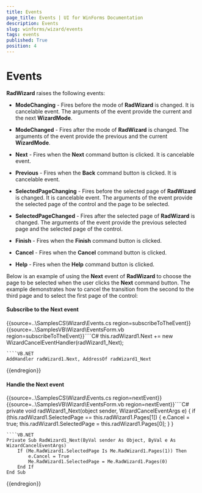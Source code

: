 ```yaml
---
title: Events
page_title: Events | UI for WinForms Documentation
description: Events
slug: winforms/wizard/events
tags: events
published: True
position: 4
---
```


# Events


__RadWizard__ raises the following events:

* __ModeChanging__ - Fires before the mode of __RadWizard__ is changed. It is cancelable event.	The arguments of the event provide the current and the next __WizardMode__.
		  

* __ModeChanged__ - Fires after the mode of __RadWizard__ is changed. The arguments of the event provide the previous and the current __WizardMode__.
		  

* __Next__ - Fires when the __Next__ command button is clicked. It is cancelable event.
		  

* __Previous__ - Fires when the __Back__ command button is clicked. It is cancelable event.
		  

* __SelectedPageChanging__ - Fires before the selected page of __RadWizard__ is changed. It is cancelable event. The arguments of the event provide the selected page of the control and the page to be selected.
		  

* __SelectedPageChanged__ - Fires after the selected page of __RadWizard__ is changed. The arguments of the event provide the previous selected page and the selected page of the control.
		  

* __Finish__ - Fires when the __Finish__ command button is clicked.
		  

* __Cancel__ - Fires when the __Cancel__ command button is clicked.
		  

* __Help__ - Fires when the __Help__ command button is clicked.
		  

Below is an example of using the __Next__ event of __RadWizard__ to choose the page to be selected when the user clicks the __Next__ command button. The example demonstrates how to cancel the transition from the second to the third page and to select the first page of the control:
		
#### Subscribe to the Next event

{{source=..\SamplesCS\Wizard\Events.cs region=subscribeToTheEvent}} 
{{source=..\SamplesVB\Wizard\EventsForm.vb region=subscribeToTheEvent}}````C#
this.radWizard1.Next += new WizardCancelEventHandler(radWizard1_Next);

````
````VB.NET
AddHandler radWizard1.Next, AddressOf radWizard1_Next

```` 



{{endregion}} 

#### Handle the Next event

	
{{source=..\SamplesCS\Wizard\Events.cs region=nextEvent}} 
{{source=..\SamplesVB\Wizard\EventsForm.vb region=nextEvent}}````C#
private void radWizard1_Next(object sender, WizardCancelEventArgs e)
{
    if (this.radWizard1.SelectedPage == this.radWizard1.Pages[1])
    {
        e.Cancel = true;
        this.radWizard1.SelectedPage = this.radWizard1.Pages[0];
    }
}

````
````VB.NET
Private Sub RadWizard1_Next(ByVal sender As Object, ByVal e As WizardCancelEventArgs)
    If (Me.RadWizard1.SelectedPage Is Me.RadWizard1.Pages(1)) Then
        e.Cancel = True
        Me.RadWizard1.SelectedPage = Me.RadWizard1.Pages(0)
    End If
End Sub

```` 



{{endregion}} 

